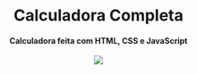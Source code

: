 # Calculadora Completa
<style>
*{
  text-align: center;
  }
</style>
<h4>Calculadora feita com HTML, CSS e JavaScript
</h4>
<img src="https://user-images.githubusercontent.com/55290557/136103648-d87c55c6-2d2e-4101-af66-2aa4a8b1a53f.png" style="margin: 0 auto;">


